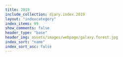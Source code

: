 ```yaml
---
title: 2019
include_collection: diary.index.2019
layout: "indexcategory"
index_items: 99
show_comments: false
header_type: "base"
header_img: assets/images/webpage/galaxy.forest.jpg
index_sort: "name"
index_sort_asc: false
---
```

